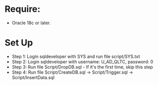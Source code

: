 # Require:
- Oracle 18c or later. 
# Set Up
- Step 1:
Login sqldeveloper with SYS and run file script/SYS.txt
- Step 2:
Login sqldeveloper with username: U_AD_QLTC, password: 0
- Step 3:
Run file Script/DropDB.sql - If it's the first time, skip this step
- Step 4:
Run file Script/CreateDB.sql -> Script/Trigger.sql -> Script/InsertData.sql
